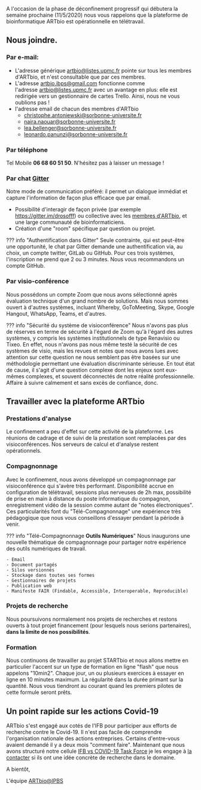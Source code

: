 A l'occasion de la phase de déconfinement progressif qui débutera la semaine prochaine (11/5/2020)
nous vous rappelons que la plateforme de bioinformatique ARTbio est opérationnelle en télétravail.

## Nous joindre.

### Par e-mail:
- L'adresse générique artbio@listes.upmc.fr pointe sur tous les membres d'ARTbio, et n'est consultable que par ces membres.
- L'adresse artbio.ibps@gmail.com fonctionne comme l'adresse artbio@listes.upmc.fr avec un avantage en plus: elle est redirigée
  vers un gestionnaire de cartes Trello. Ainsi, nous ne vous oublions pas !
- l'adresse email de chacun des membres d'ARTbio
  - christophe.antoniewski@sorbonne-universite.fr
  - naira.naouar@sorbonne-universite.fr
  - lea.bellenger@sorbonne-universite.fr
  - leonardo.panunzi@sorbonne-universite.fr
### Par téléphone
Tel Mobile **06 68 60 51 50**. N'hésitez pas à laisser un message !

### Par chat [Gitter](https://gitter.im/ARTbio/Hotline)
Notre mode de communication préféré: il permet un dialogue immédiat et capture l'information de façon plus efficace que par email.
- Possibilité d'interagir de façon privée (par exemple https://gitter.im/drosofff) ou collective avec
les [membres d'ARTbio](https://gitter.im/ARTbio/Hotline), et une large communauté de bioinformaticiens.
- Création d'une "room" spécifique par question ou projet.

??? info "Authentification dans Gitter"
    Seule contrainte, qui est peut-être une opportunité, le chat par Gitter demande une authentification via, au choix,
    un compte twitter, GitLab ou GitHub. Pour ces trois systèmes, l'inscription ne prend que 2 ou 3 minutes. Nous vous recommandons
    un compte GitHub.
    
### Par visio-conférence
Nous possédons un compte Zoom que nous avons sélectionné après évaluation technique d'un grand nombre de solutions.
Mais nous sommes ouvert à d'autres systèmes, incluant Whereby, GoToMeeting, Skype, Google Hangout, WhatsApp, Teams, et d'autres.

??? info "Sécurité du système de visioconférence"
    Nous n'avons pas plus de réserves en terme de sécurité à l'égard de Zoom qu'à l'égard des autres systèmes,
    y compris les systèmes institutionnels de type Renavisio ou Tixeo. En effet, nous n'avons pas nous même testé
    la sécurité de ces systèmes de visio, mais les revues et notes que nous avons lues avec attention sur cette
    question ne nous semblent pas être basées sur une méthodologie permettant une évaluation discriminante sérieuse.
    En tout état de cause, il s'agit d'une question complexe dont les enjeux sont eux-mêmes complexes, et souvent
    déconnectés de notre réalité professionnelle. Affaire à suivre calmement et sans excès de confiance, donc.

## Travailler avec la plateforme ARTbio

### Prestations d'analyse
Le confinement a peu d'effet sur cette activité de la plateforme. Les réunions de cadrage et de suivi de la prestation sont
remplacées par des visioconférences. Nos serveurs de calcul et d'analyse restent opérationnels.

### Compagnonnage
Avec le confinement, nous avons développé un compagnonnage par visioconférence qui s'avère très performant.
Disponibilité accrue en configuration de télétravail, sessions plus nerveuses de 2h max, possibilité de prise
en main à distance du poste informatique du compagnon, enregistrement vidéo de la session comme autant de "notes électroniques".
Ces particularités font du "Télé-Compagnonnage" une expérience très pédagogique que nous vous conseillons d'essayer
pendant la période à venir.

??? info "Télé-Compagnonnage **Outils Numériques**"
    Nous inaugurons une nouvelle thématique de compagnonnage pour partager notre expérience des outils numériques de travail.
    
    - Email
    - Document partagés
    - Silos versionnés
    - Stockage dans toutes ses formes
    - Gestionnaires de projets
    - Publication web
    - Manifeste FAIR (Findable, Accessible, Interoperable, Reproducible)

### Projets de recherche
Nous poursuivons normalement nos projets de recherches et restons ouverts à tout projet financement (pour lesquels nous serions partenaires), **dans la limite de nos possibilités**.

### Formation
Nous continuons de travailler au projet STARTbio et nous allons mettre en particulier l'accent sur un type
de formation en ligne "flash" que nous appelons "10min2". Chaque jour, un ou plusieurs exercices à essayer en ligne
en 10 minutes maximum. La régularité dans la durée primant sur la quantité.
Nous vous tiendront au courant quand les premiers pilotes de cette formule seront prêts.

## Un point rapide sur les actions Covid-19
ARTbio s'est engagé aux cotés de l'IFB pour participer aux efforts de recherche contre le Covid-19.
Il n'est pas facile de comprendre l'organisation nationale des actions entreprises.
Certains d'entre-vous avaient demandé il y a deux mois "comment faire". Maintenant que nous avons
structuré notre cellule [IFB vs COVID-19 Task Force](https://www.france-bioinformatique.fr/fr/action-covid-19)
je les engage à [la contacter](mailto:contact@groupes.france-bioinformatique.fr)
si ils ont une idée concrète de recherche dans le domaine.

A bientôt,


L'équipe [ARTbio@IPBS](http://artbio.fr)
